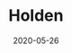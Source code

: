 ---
layout: page
title: Holden
permalink: /holden
domain: hiholden.com
status: live
tags: jewelry
date: 2020-05-26
---